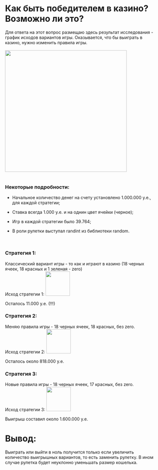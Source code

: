 # Как быть победителем в казино? Возможно ли это?
Для ответа на этот вопрос размещаю здесь результат исследования - график исходов вариантов игры.
Оказывается, что бы выиграть в казино, нужно изменить правила игры.
<br>
<br/>
<img src="https://github.com/IYuminov/Casino_to_be_a_winner/blob/main/casino_plot.png?raw=true" height="400"/>
<br>
<br/>
<h3> 
Некоторые подробности: 
</h3>

- Начальное количество денег на счету установлено 1.000.000 у.е., для каждой стратегии;

- Ставка всегда 1.000 у.е. и на однин цвет ячейки (черное);

- Игр в каждой стратегии было 39.764;

- В роли рулетки выступал randint из библиотеки random.
<br/>
<h3> 
Стратегия 1:
</h3>
Классический вариант игры - то как и играют в казино (18 черных ячеек, 18 красных и 1 зеленая - zero)
<br>
Исход стратегии 1:
<img src="https://github.com/IYuminov/Casino_to_be_a_winner/blob/main/I_strategy.png?raw=true" height="80"/>

Осталось 11.000 у.е. (!!!)
<br/>
<h3>
Стратегия 2:
</h3>
Меняю правила игры - 18 черных ячеек, 18 красных, без zero.
<br>
Исход стратегии 2:
<img src="https://github.com/IYuminov/Casino_to_be_a_winner/blob/main/II_strategy.png?raw=true" height="80"/>

Осталось около 818.000 у.е.
<br/>
<h3>
Стратегия 3:
</h3>
Новые правила игры - 18 черных ячеек, 17 красных, без zero.
<br>
Исход стратегии 3:
<img src="https://github.com/IYuminov/Casino_to_be_a_winner/blob/main/III_strategy.png?raw=true" height="80"/>

Выигрыш составил около 1.600.000 у.е.
<br/>

# Вывод:
Выиграть или выйти в ноль получится только если увеличить количество выигрышных вариантов, то есть заменить рулетку.
В ином случае рулетка будет неуклонно уменьшать размер кошелька. 
